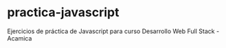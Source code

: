 # practica-javascript
Ejercicios de práctica de Javascript para curso Desarrollo Web Full Stack - Acamica
